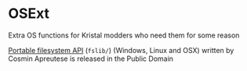 # OSExt

Extra OS functions for Kristal modders who need them for some reason

[Portable filesystem API](https://github.com/luapower/fs) (`fslib/`) (Windows, Linux and OSX) written by Cosmin Apreutese is released in the Public Domain